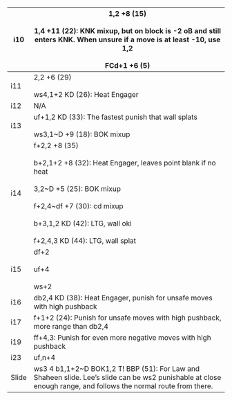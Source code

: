 
| i10 | 1,2 +8 (15)<br><br>1,4 +11 (22): KNK mixup, but on block is -2 oB and still enters KNK. When unsure if a move is at least -10, use 1,2<br><br>FCd+1 +6 (5) |
| ---- | ---- |
| i11 | 2,2 +6 (29)<br><br>ws4,1+2 KD (26): Heat Engager |
| i12 | N/A |
| i13 | uf+1,2 KD (33): The fastest punish that wall splats<br><br>ws3,1~D +9 (18): BOK mixup |
| i14 | f+2,2 +8 (35)<br><br>b+2,1+2 +8 (32): Heat Engager, leaves point blank if no heat<br><br>3,2~D +5 (25): BOK mixup<br><br>f+2,4~df +7 (30): cd mixup<br><br>b+3,1,2 KD (42): LTG, wall oki<br><br>f+2,4,3 KD (44): LTG, wall splat |
| i15 | df+2<br><br>uf+4<br><br>ws+2 |
| i16 | db2,4 KD (38): Heat Engager, punish for unsafe moves with high pushback |
| i17 | f+1+2 (24): Punish for unsafe moves with high pushback, more range than db2,4 |
| i19 | ff+4,3: Punish for even more negative moves with high pushback |
| i23 | uf,n+4 |
| Slide | ws3 4 b1,1+2~D BOK1,2 T! BBP (51): For Law and Shaheen slide. Lee’s slide can be ws2 punishable at close enough range, and follows the normal route from there. |
